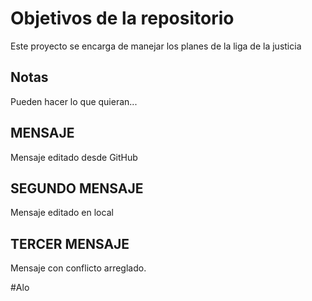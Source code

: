 # Objetivos de la repositorio

Este proyecto se encarga de manejar los planes de la liga de la justicia


## Notas
Pueden hacer lo que quieran...

## MENSAJE
Mensaje editado desde GitHub

## SEGUNDO MENSAJE
Mensaje editado en local

## TERCER MENSAJE
Mensaje con conflicto arreglado.

#Alo